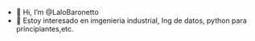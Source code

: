 - 👋 Hi, I’m @LaloBaronetto
- 👀 Estoy interesado en imgenieria industrial, Ing de datos, python para principiantes,etc.

<!---
LaloBaronetto/LaloBaronetto is a ✨ special ✨ repository because its `README.md` (this file) appears on your GitHub profile.
You can click the Preview link to take a look at your changes.
--->

